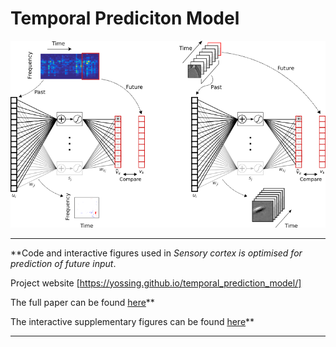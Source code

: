 # Temporal Prediciton Model 

![pipeline image][logo]

[logo]: /Figures/manuscript_figures/Figure%201_smaller.png "Pipeline image"

----

**Code and interactive figures used in *Sensory cortex is optimised for prediction of future input*.

Project website [https://yossing.github.io/temporal_prediction_model/]

The full paper can be found [here](https://www.biorxiv.org/content/early/2017/11/24/224758)**

The interactive supplementary figures can be found [here](https://yossing.github.io/temporal_prediction_model/Figures/interactive_supplementary_figures.html)**

----

